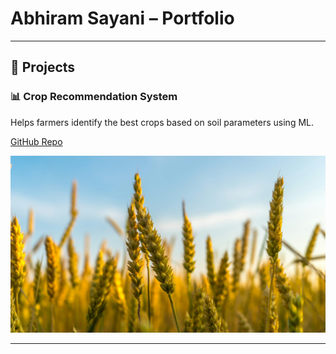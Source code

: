 # Abhiram Sayani – Portfolio

---

## 🚀 Projects

### 📊 Crop Recommendation System  
Helps farmers identify the best crops based on soil parameters using ML.

[GitHub Repo](https://github.com/yourusername/crop-recommendation)

<center><img src="assets/img/crop.jpeg"/></center>

---
